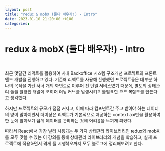 ```yaml
---
layout: post
title: "redux & mobX (둘다 배우자!) - Intro"
date: 2023-01-10 21:20:00 +0100
categories:
---
```


# redux & mobX (둘다 배우자!) - Intro

&nbsp;

최근 몇달간 리액트를 활용하여 사내 Backoffice 시스템 구조개선 프로젝트의 프론트엔드 개발을 진행하고 있다.
기존에 리액트를 사용해 진행했던 프로젝트들은 대부분 하나의 목적을 가진 서너 개의 화면으로 이루어 진 단일 서비스였기 때문에,
별도의 상태관리 툴을 활용한 개발이 오히려 러닝 커브를 발생시키고 불필요한 코드 복잡도를 만든다고 생각했다.

하지만 프로젝트의 규모가 점점 커지고, 이에 따라 컴포넌트간 주고 받아야 하는 데이터의 양이 많아지면서 더이상은
리액트가 기본적으로 제공하는 context api만을 활용하여 한 눈에 알아보기 쉽게 데이터를 관리하는 것에 어려움을 느끼게 되었다.

따라서 React에서 가장 널리 사용되는 두 가지 상태관리 라이브러리인 redux와 mobX를 모두 맛볼 수 있는 이 강의를 통해 상태관리 라이브러리의 개념을 학습하고, 실제 프로젝트에 적용하면서 겪게 될 시행착오까지 모두 블로그에 정리해보려고 한다.
